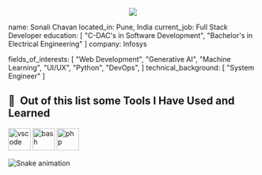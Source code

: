 <p align="center">
  <img src="https://capsule-render.vercel.app/api?text=Hey Everyone!🕹️&animation=fadeIn&type=waving&color=gradient&height=100"/>
</p>

name: Sonali Chavan
located_in: Pune, India
current_job: Full Stack Developer
education:
  [
    "C-DAC's in Software Development",
    "Bachelor's in Electrical Engineering"
  ]
company: Infosys

fields_of_interests:
  [
    "Web Development",
    "Generative AI",
    "Machine Learning",
    "UI/UX",
    "Python",
    "DevOps",
  ]
technical_background:
  [
    "System Engineer"
]

<h2> 🚀 &nbsp;Out of this list some Tools I Have Used and Learned</h2>
<p align="left">
<img src="https://cdn.jsdelivr.net/gh/devicons/devicon/icons/vscode/vscode-original.svg" alt="vscode" width="45" height="45"/>
<img src="https://cdn.jsdelivr.net/gh/devicons/devicon/icons/bash/bash-original.svg" alt="bash" width="45" height="45"/>
<img src="https://cdn.jsdelivr.net/gh/devicons/devicon/icons/php/php-original.svg" alt="php" width="45" height="45"/>
</p>

![Snake animation](https://github.com/thepiyushmalhotra/thepiyushmalhotra/blob/output/github-contribution-grid-snake.svg)
<!--
**sonalichavan121/sonalichavan121** is a ✨ _special_ ✨ repository because its `README.md` (this file) appears on your GitHub profile.
-->
